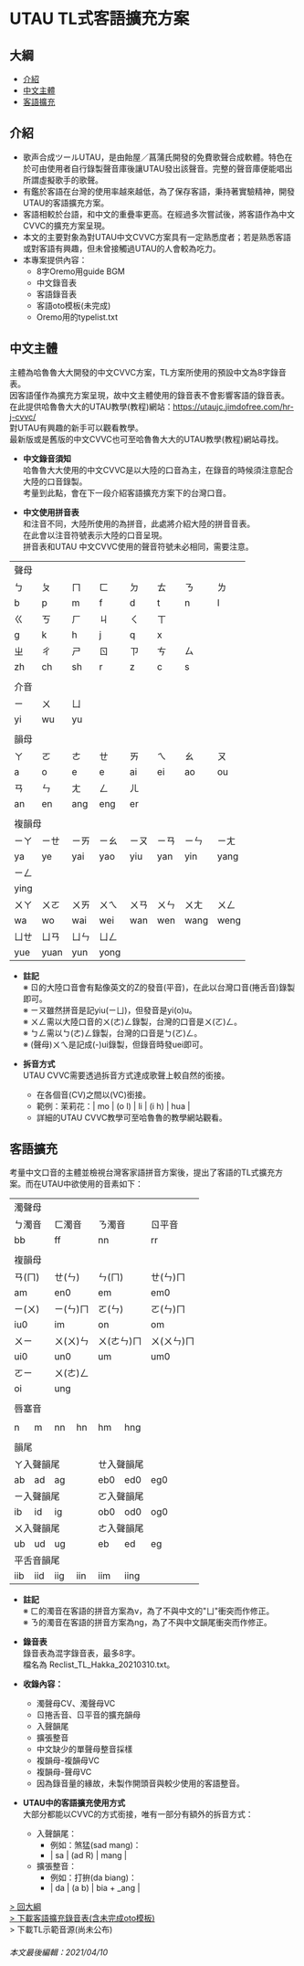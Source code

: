 # UTAU TL式客語擴充方案

## 大綱
* [介紹](##介紹)
* [中文主體](##中文主體)
* [客語擴充](##客語擴充)

## 介紹
* 歌声合成ツールUTAU，是由飴屋／菖蒲氏開發的免費歌聲合成軟體。特色在於可由使用者自行錄製聲音庫後讓UTAU發出該聲音。完整的聲音庫便能唱出所謂虛擬歌手的歌聲。
* 有鑑於客語在台灣的使用率越來越低，為了保存客語，秉持著實驗精神，開發UTAU的客語擴充方案。
* 客語相較於台語，和中文的重疊率更高。在經過多次嘗試後，將客語作為中文CVVC的擴充方案呈現。
* 本文的主要對象為對UTAU中文CVVC方案具有一定熟悉度者；若是熟悉客語或對客語有興趣，但未曾接觸過UTAU的人會較為吃力。
* 本專案提供內容：
    * 8字Oremo用guide BGM
    * 中文錄音表
    * 客語錄音表
    * 客語oto模板(未完成)
    * Oremo用的typelist.txt

## 中文主體
主體為哈魯魯大大開發的中文CVVC方案，TL方案所使用的預設中文為8字錄音表。
<br>因客語僅作為擴充方案呈現，故中文主體使用的錄音表不會影響客語的錄音表。
<br>在此提供哈魯魯大大的UTAU教學(教程)網站：https://utaujc.jimdofree.com/hr-j-cvvc/
<br>對UTAU有興趣的新手可以觀看教學。
<br>最新版或是舊版的中文CVVC也可至哈魯魯大大的UTAU教學(教程)網站尋找。

* **中文錄音須知**
<br>哈魯魯大大使用的中文CVVC是以大陸的口音為主，在錄音的時候須注意配合大陸的口音錄製。
<br>考量到此點，會在下一段介紹客語擴充方案下的台灣口音。

* **中文使用拼音表**
<br>和注音不同，大陸所使用的為拼音，此處將介紹大陸的拼音音表。
<br>在此會以注音符號表示大陸的口音呈現。
<br>拼音表和UTAU 中文CVVC使用的聲音符號未必相同，需要注意。

<table>
    <tr>
        <td colspan="8">聲母</td>
    <tr>
        <td>ㄅ</td><td>ㄆ</td><td>ㄇ</td><td>ㄈ</td>
        <td>ㄉ</td><td>ㄊ</td><td>ㄋ</td><td>ㄌ</td>
    <tr>
        <td>b</td><td>p</td><td>m</td><td>f</td>
        <td>d</td><td>t</td><td>n</td><td>l</td>
    <tr>
        <td>ㄍ</td><td>ㄎ</td><td>ㄏ</td><td>ㄐ</td>
        <td>ㄑ</td><td>ㄒ</td><td></td><td></td>
    <tr>
        <td>g</td><td>k</td><td>h</td><td>j</td>
        <td>q</td><td>x</td><td></td><td></td>
    <tr>
        <td>ㄓ</td><td>ㄔ</td><td>ㄕ</td><td>ㄖ</td>
        <td>ㄗ</td><td>ㄘ</td><td>ㄙ</td><td></td>
    <tr>
        <td>zh</td><td>ch</td><td>sh</td><td>r</td>
        <td>z</td><td>c</td><td>s</td><td></td>
    <tr>
        <td colspan="8"></td>
    <tr>
        <td colspan="8">介音</td>
    <tr>
        <td>ㄧ</td><td>ㄨ</td><td>ㄩ</td><td></td>
        <td></td><td></td><td></td><td></td>
    <tr>
        <td>yi</td><td>wu</td><td>yu</td><td></td>
        <td></td><td></td><td></td><td></td>
    <tr>
        <td colspan="8"></td>
    <tr>
        <td colspan="8">韻母</td>
    <tr>
        <td>ㄚ</td><td>ㄛ</td><td>ㄜ</td><td>ㄝ</td>
        <td>ㄞ</td><td>ㄟ</td><td>ㄠ</td><td>ㄡ</td>
    <tr>
        <td>a</td><td>o</td><td>e</td><td>e</td>
        <td>ai</td><td>ei</td><td>ao</td><td>ou</td>
    <tr>
        <td>ㄢ</td><td>ㄣ</td><td>ㄤ</td><td>ㄥ</td>
        <td>ㄦ</td><td></td><td></td><td></td>
    <tr>
        <td>an</td><td>en</td><td>ang</td><td>eng</td>
        <td>er</td><td></td><td></td><td></td>
    <tr>
        <td colspan="8"></td>
    <tr>
        <td colspan="8">複韻母</td>
    <tr>
        <td>ㄧㄚ</td><td>ㄧㄝ</td><td>ㄧㄞ</td><td>ㄧㄠ</td>
        <td>ㄧㄡ</td><td>ㄧㄢ</td><td>ㄧㄣ</td><td>ㄧㄤ</td>
    <tr>
        <td>ya</td><td>ye</td><td>yai</td><td>yao</td>
        <td>yiu</td><td>yan</td><td>yin</td><td>yang</td>
    <tr>
        <td>ㄧㄥ</td><td></td><td></td><td></td>
        <td></td><td></td><td></td><td></td>
    <tr>
        <td>ying</td><td></td><td></td><td></td>
        <td></td><td></td><td></td><td></td>
    <tr>
        <td>ㄨㄚ</td><td>ㄨㄛ</td><td>ㄨㄞ</td><td>ㄨㄟ</td>
        <td>ㄨㄢ</td><td>ㄨㄣ</td><td>ㄨㄤ</td><td>ㄨㄥ</td>
    <tr>
        <td>wa</td><td>wo</td><td>wai</td><td>wei</td>
        <td>wan</td><td>wen</td><td>wang</td><td>weng</td>
    <tr>
        <td>ㄩㄝ</td><td>ㄩㄢ</td><td>ㄩㄣ</td><td>ㄩㄥ</td>
        <td></td><td></td><td></td><td></td>
    <tr>
        <td>yue</td><td>yuan</td><td>yun</td><td>yong</td>
        <td></td><td></td><td></td><td></td>
    </tr>

</table>

* **註記**
<br>※ ㄖ的大陸口音會有點像英文的Z的發音(平音)，在此以台灣口音(捲舌音)錄製即可。
<br>※ ㄧㄡ雖然拼音是記yiu(ㄧㄩ)，但發音是yi(o)u。
<br>※ ㄨㄥ需以大陸口音的ㄨ(ㄜ)ㄥ錄製，台灣的口音是ㄨ(ㄛ)ㄥ。
<br>※ ㄅㄥ需以ㄅ(ㄜ)ㄥ錄製，台灣的口音是ㄅ(ㄛ)ㄥ。
<br>※ (聲母)ㄨㄟ是記成(-)ui錄製，但錄音時發uei即可。

* **拆音方式**
<br>UTAU CVVC需要透過拆音方式達成歌聲上較自然的銜接。
    * 在各個音(CV)之間以(VC)銜接。
    * 範例：茉莉花：| mo | (o l) | li | (i h) | hua |
    * 詳細的UTAU CVVC教學可至哈魯魯的教學網站觀看。

## 客語擴充
考量中文口音的主體並檢視台灣客家語拼音方案後，提出了客語的TL式擴充方案。而在UTAU中欲使用的音素如下：
<table>
    <tr>
        <td colspan="8">濁聲母</td>
    <tr>
        <td colspan="2">ㄅ濁音</td><td colspan="2">ㄈ濁音</td><td colspan="2">ㄋ濁音</td><td colspan="2">ㄖ平音</td>
    <tr>
        <td colspan="2">bb</td><td colspan="2">ff</td><td colspan="2">nn</td><td  colspan="2">rr</td>
    <tr>
        <td colspan="8"></td>
    <tr>
        <td colspan="8">複韻母</td>
    <tr>
        <td colspan="2">ㄢ(ㄇ)</td><td colspan="2">ㄝ(ㄣ)</td><td colspan="2">ㄣ(ㄇ)</td><td colspan="2">ㄝ(ㄣ)ㄇ</td>
    <tr>
        <td colspan="2">am</td><td colspan="2">en0</td><td colspan="2">em</td><td  colspan="2">em0</td>
    <tr>
        <td colspan="2">ㄧ(ㄨ)</td><td colspan="2">ㄧ(ㄣ)ㄇ</td><td colspan="2">ㄛ(ㄣ)</td><td colspan="2">ㄛ(ㄣ)ㄇ</td>
    <tr>
        <td colspan="2">iu0</td><td colspan="2">im</td><td colspan="2">on</td><td  colspan="2">om</td>
    <tr>
        <td colspan="2">ㄨㄧ</td><td colspan="2">ㄨ(ㄨ)ㄣ</td><td colspan="2">ㄨ(ㄜㄣ)ㄇ</td><td  colspan="2">ㄨ(ㄨㄣ)ㄇ</td>
    <tr>
        <td colspan="2">ui0</td><td colspan="2">un0</td><td colspan="2">um</td><td colspan="2">um0</td>
    <tr>
        <td colspan="2">ㄛㄧ</td><td colspan="2">ㄨ(ㄜ)ㄥ</td><td colspan="2"></td><td colspan="2"></td>
    <tr>
        <td colspan="2">oi</td><td colspan="2">ung</td><td colspan="2"></td><td colspan="2"></td>
    <tr>
        <td colspan="8"></td>
    <tr>
        <td colspan="8">唇塞音</td>
    <tr>
        <td></td><td></td><td></td><td></td><td></td><td></td><td colspan="2"></td>
    <tr>
        <td>n</td><td>m</td><td>nn</td><td>hn</td><td>hm</td><td>hng</td><td colspan="2"></td>
    <tr>
        <td colspan="8"></td>
    <tr>
        <td colspan="8">韻尾</td>
    <tr>
        <td colspan="4">ㄚ入聲韻尾</td><td colspan="4">ㄝ入聲韻尾</td>
    <tr>
        <td>ab</td><td>ad</td><td>ag</td><td></td><td>eb0</td><td>ed0</td><td>eg0</td><td></td>
    <tr>
        <td colspan="4">ㄧ入聲韻尾</td><td colspan="4">ㄛ入聲韻尾</td>
    <tr>
        <td>ib</td><td>id</td><td>ig</td><td></td><td>ob0</td><td>od0</td><td>og0</td><td></td>
    <tr>
        <td colspan="4">ㄨ入聲韻尾</td><td colspan="4">ㄜ入聲韻尾</td>
    <tr>
        <td>ub</td><td>ud</td><td>ug</td><td></td><td>eb</td><td>ed</td><td>eg</td><td></td>
    <tr>
        <td colspan="8">平舌音韻尾</td>
    <tr>
        <td>iib</td><td>iid</td><td>iig</td><td>iin</td><td>iim</td><td>iing</td><td colspan="2"></td>
    </tr>

</table>

* **註記**
<br>※ ㄈ的濁音在客語的拼音方案為v，為了不與中文的"ㄩ"衝突而作修正。
<br>※ ㄋ的濁音在客語的拼音方案為ng，為了不與中文韻尾衝突而作修正。

* **錄音表**
<br>錄音表為混字錄音表，最多8字。
<br>檔名為 Reclist_TL_Hakka_20210310.txt。

* **收錄內容：**
    * 濁聲母CV、濁聲母VC
    * ㄖ捲舌音、ㄖ平音的擴充韻母
    * 入聲韻尾
    * 擴張整音
    * 中文缺少的單聲母整音採樣
    * 複韻母-複韻母VC
    * 複韻母-聲母VC
    * 因為錄音量的緣故，未製作開頭音與較少使用的客語整音。

* **UTAU中的客語擴充使用方式**
<br>大部分都能以CVVC的方式銜接，唯有一部分有額外的拆音方式：

    * 入聲韻尾：
        * 例如：煞猛(sad mang)：
        * | sa | (ad R) | mang |
    * 擴張整音：
        * 例如：打拚(da biang)：
        * | da | (a b) | bia + _ang |

[> 回大綱](##大綱)
<br>[> 下載客語擴充錄音表(含未完成oto模板)](https://github.com/Shangliu-63/TL_HAKKA_UTAU/download/TL_Hakka.zip)
<br>> 下載TL示範音源(尚未公布)

###### 本文最後編輯：2021/04/10